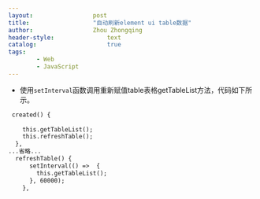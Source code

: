 ```yaml
---
layout:					post
title:					"自动刷新element ui table数据"
author:					Zhou Zhongqing
header-style:				text
catalog:					true
tags:
		- Web
		- JavaScript
---
```

- 使用`setInterval`函数调用重新赋值table表格getTableList方法，代码如下所示。

```html
 created() {
 
    this.getTableList();
    this.refreshTable();
  },
...省略...
  refreshTable() {
      setInterval(() =>  {
        this.getTableList();
      }, 60000);
    },
```
